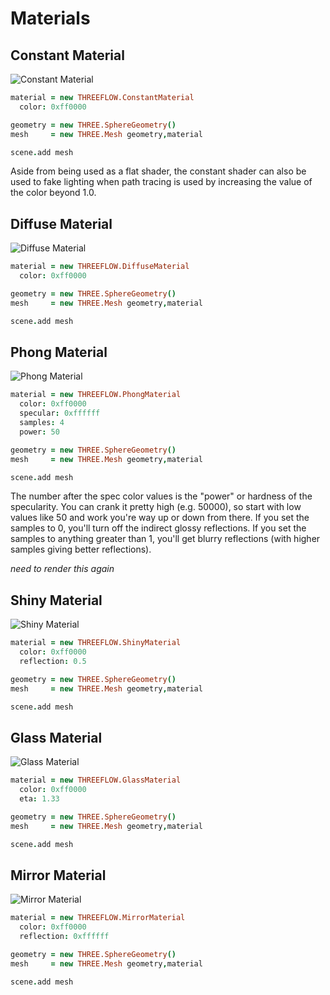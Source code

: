 # Materials

## Constant Material
![Constant Material](../../../examples/renders/materials_constant.png)

```coffee
material = new THREEFLOW.ConstantMaterial
  color: 0xff0000

geometry = new THREE.SphereGeometry()
mesh     = new THREE.Mesh geometry,material

scene.add mesh
```

Aside from being used as a flat shader, the constant shader can also be used to fake lighting when path tracing is
used by increasing the value of the color beyond 1.0.

## Diffuse Material
![Diffuse Material](../../../examples/renders/materials_diffuse.png)

```coffee
material = new THREEFLOW.DiffuseMaterial
  color: 0xff0000

geometry = new THREE.SphereGeometry()
mesh     = new THREE.Mesh geometry,material

scene.add mesh
```

## Phong Material
![Phong Material](../../../examples/renders/materials_phong.png)

```coffee
material = new THREEFLOW.PhongMaterial
  color: 0xff0000
  specular: 0xffffff
  samples: 4
  power: 50

geometry = new THREE.SphereGeometry()
mesh     = new THREE.Mesh geometry,material

scene.add mesh
```
The number after the spec color values is the "power" or hardness of the specularity. You can crank it pretty high
(e.g. 50000), so start with low values like 50 and work you're way up or down from there. If you set the samples
to 0, you'll turn off the indirect glossy reflections. If you set the samples to anything greater than 1, you'll get blurry
reflections (with higher samples giving better reflections).


*need to render this again*

## Shiny Material
![Shiny Material](../../../examples/renders/materials_shiny.png)

```coffee
material = new THREEFLOW.ShinyMaterial
  color: 0xff0000
  reflection: 0.5

geometry = new THREE.SphereGeometry()
mesh     = new THREE.Mesh geometry,material

scene.add mesh
```

## Glass Material
![Glass Material](../../../examples/renders/materials_glass.png)

```coffee
material = new THREEFLOW.GlassMaterial
  color: 0xff0000
  eta: 1.33

geometry = new THREE.SphereGeometry()
mesh     = new THREE.Mesh geometry,material

scene.add mesh
```

## Mirror Material
![Mirror Material](../../../examples/renders/materials_mirror.png)

```coffee
material = new THREEFLOW.MirrorMaterial
  color: 0xff0000
  reflection: 0xffffff

geometry = new THREE.SphereGeometry()
mesh     = new THREE.Mesh geometry,material

scene.add mesh
```

